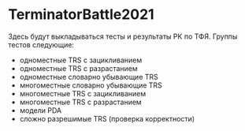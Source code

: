 # TerminatorBattle2021

Здесь будут выкладываться тесты и результаты РК по ТФЯ. Группы тестов следующие:
- одноместные TRS с зацикливанием
- одноместные TRS с разрастанием
- одноместные словарно убывающие TRS
- многоместные словарно убывающие TRS
- многоместные TRS с зацикливанием
- многоместные TRS с разрастанием
- модели PDA
- сложно разрешимые TRS (проверка корректности)
